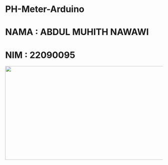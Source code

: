# PH-Meter-Arduino
# NAMA : ABDUL MUHITH NAWAWI
# NIM : 22090095
<p align="center"><img src="https://media.istockphoto.com/id/1437509582/id/foto/sayuran-segar-tumbuh-di-pertanian-dalam-ruangan-pertanian-vertikal.jpg?s=1024x1024&w=is&k=20&c=uP6H_ejy3kgWW85p4KZqe4H3By69MszLCes2RMCrf-I=" alt="" width="750" height="300"></p>
